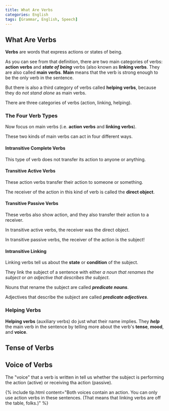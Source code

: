 ```yaml
---
title: What Are Verbs
categories: English
tags: [Grammar, English, Speech]
---
```

## What Are Verbs
**Verbs** are words that express actions or states of being.

As you can see from that definition, there are two main categories of verbs:
**action verbs** and ***state of being*** verbs (also known as **linking verbs**. They are also called **main verbs**. **Main** means that the verb is
strong enough to be the only verb in the sentence.

But there is also a third category of verbs called **helping verbs**, because
they do *not stand alone* as main verbs.

There are three categories of verbs (action, linking, helping).

### The Four Verb Types
Now focus on main verbs (i.e. **action verbs** and **linking verbs**).

These two kinds of main verbs can act in four different ways.
#### Intransitive Complete Verbs
This type of verb does not transfer its action to anyone or anything.

#### Transitive Active Verbs
These action verbs transfer their action to someone or something.

The receiver of the action in this kind of verb is called the **direct object**.

#### Transitive Passive Verbs
These verbs also show action, and they also transfer their action to a receiver.

In transitive active verbs, the receiver was the direct object.

In transitive passive verbs, the receiver of the action is the subject!

#### Intransitive Linking
Linking verbs tell us about the **state** or **condition** of the subject.

They link the subject of a sentence with either *a noun that renames the subject* or *an adjective that describes the subject*.

Nouns that rename the subject are called ***predicate nouns***.

Adjectives that describe the subject are called ***predicate adjectives***.

### Helping Verbs
**Helping verbs** (auxiliary verbs) do just what their name implies. They
***help*** the main verb in the sentence by telling more about the verb's **tense**, **mood**, and **voice**.

## Tense of Verbs

## Voice of Verbs
The "voice" that a verb is written in tell us whether the subject is performing
the action (active) or receiving tha action (passive).

{% include tip.html content="Both voices contain an action. You can only use
action verbs in these sentences. (That means that linking verbs are off the table, folks.)" %}
